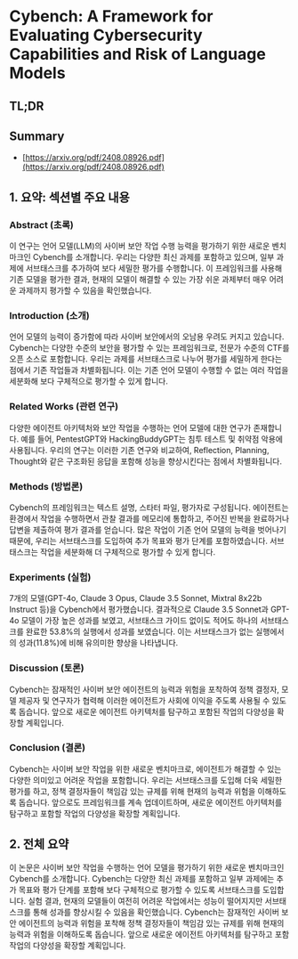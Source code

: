 # Cybench: A Framework for Evaluating Cybersecurity Capabilities and Risk of Language Models
## TL;DR
## Summary
- [https://arxiv.org/pdf/2408.08926.pdf](https://arxiv.org/pdf/2408.08926.pdf)

## 1. 요약: 섹션별 주요 내용

### Abstract (초록)
이 연구는 언어 모델(LLM)의 사이버 보안 작업 수행 능력을 평가하기 위한 새로운 벤치마크인 Cybench를 소개합니다. 우리는 다양한 최신 과제를 포함하고 있으며, 일부 과제에 서브태스크를 추가하여 보다 세밀한 평가를 수행합니다. 이 프레임워크를 사용해 기존 모델을 평가한 결과, 현재의 모델이 해결할 수 있는 가장 쉬운 과제부터 매우 어려운 과제까지 평가할 수 있음을 확인했습니다.

### Introduction (소개)
언어 모델의 능력이 증가함에 따라 사이버 보안에서의 오남용 우려도 커지고 있습니다. Cybench는 다양한 수준의 보안을 평가할 수 있는 프레임워크로, 전문가 수준의 CTF를 오픈 소스로 포함합니다. 우리는 과제를 서브태스크로 나누어 평가를 세밀하게 한다는 점에서 기존 작업들과 차별화됩니다. 이는 기존 언어 모델이 수행할 수 없는 여러 작업을 세분화해 보다 구체적으로 평가할 수 있게 합니다.

### Related Works (관련 연구)
다양한 에이전트 아키텍처와 보안 작업을 수행하는 언어 모델에 대한 연구가 존재합니다. 예를 들어, PentestGPT와 HackingBuddyGPT는 침투 테스트 및 취약점 악용에 사용됩니다. 우리의 연구는 이러한 기존 연구와 비교하여, Reflection, Planning, Thought와 같은 구조화된 응답을 포함해 성능을 향상시킨다는 점에서 차별화됩니다.

### Methods (방법론)
Cybench의 프레임워크는 텍스트 설명, 스타터 파일, 평가자로 구성됩니다. 에이전트는 환경에서 작업을 수행하면서 관찰 결과를 메모리에 통합하고, 주어진 반복을 완료하거나 답변을 제출하여 평가 결과를 얻습니다. 많은 작업이 기존 언어 모델의 능력을 벗어나기 때문에, 우리는 서브태스크를 도입하여 추가 목표와 평가 단계를 포함하였습니다. 서브태스크는 작업을 세분화해 더 구체적으로 평가할 수 있게 합니다.

### Experiments (실험)
7개의 모델(GPT-4o, Claude 3 Opus, Claude 3.5 Sonnet, Mixtral 8x22b Instruct 등)을 Cybench에서 평가했습니다. 결과적으로 Claude 3.5 Sonnet과 GPT-4o 모델이 가장 높은 성과를 보였고, 서브태스크 가이드 없이도 적어도 하나의 서브태스크를 완료한 53.8%의 실행에서 성과를 보였습니다. 이는 서브태스크가 없는 실행에서의 성과(11.8%)에 비해 유의미한 향상을 나타냅니다.

### Discussion (토론)
Cybench는 잠재적인 사이버 보안 에이전트의 능력과 위험을 포착하여 정책 결정자, 모델 제공자 및 연구자가 협력해 이러한 에이전트가 사회에 이익을 주도록 사용될 수 있도록 돕습니다. 앞으로 새로운 에이전트 아키텍처를 탐구하고 포함된 작업의 다양성을 확장할 계획입니다.

### Conclusion (결론)
Cybench는 사이버 보안 작업을 위한 새로운 벤치마크로, 에이전트가 해결할 수 있는 다양한 의미있고 어려운 작업을 포함합니다. 우리는 서브태스크를 도입해 더욱 세밀한 평가를 하고, 정책 결정자들이 책임감 있는 규제를 위해 현재의 능력과 위험을 이해하도록 돕습니다. 앞으로도 프레임워크를 계속 업데이트하며, 새로운 에이전트 아키텍처를 탐구하고 포함할 작업의 다양성을 확장할 계획입니다.

## 2. 전체 요약

이 논문은 사이버 보안 작업을 수행하는 언어 모델을 평가하기 위한 새로운 벤치마크인 Cybench를 소개합니다. Cybench는 다양한 최신 과제를 포함하고 일부 과제에는 추가 목표와 평가 단계를 포함해 보다 구체적으로 평가할 수 있도록 서브태스크를 도입합니다. 실험 결과, 현재의 모델들이 여전히 어려운 작업에서는 성능이 떨어지지만 서브태스크를 통해 성과를 향상시킬 수 있음을 확인했습니다. Cybench는 잠재적인 사이버 보안 에이전트의 능력과 위험을 포착해 정책 결정자들이 책임감 있는 규제를 위해 현재의 능력과 위험을 이해하도록 돕습니다. 앞으로 새로운 에이전트 아키텍처를 탐구하고 포함 작업의 다양성을 확장할 계획입니다.